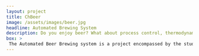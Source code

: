 ```yaml
---
layout: project
title: ChBeer
image: /assets/images/beer.jpg
headline: Automated Brewing System
description: Do you enjoy beer? What about process control, thermodynamics and kinetic modelling? Fermentation started in the Bronze Age and is theorized to be the main driver behind the origin of civilization! However, controlling this biological process to achieve the desired beer characteristics challenging to this day. Large breweries have access to sophisticated devices for process control, but what about homebrewers and craft breweries who can’t spend hundreds of thousands of dollars on high-end equipment? This workshop will demonstrate how to build a low-cost device that can monitor and control key process variables such as temperature and pH during the brewing process. Through the Internet of Things, it is possible to access and monitor process variables from anywhere! Come join us and learn how to make great beer from the comfort of your phone. 
box: >
 The Automated Beer Brewing system is a project encompassed by the student organization UBC Envision. The project is based on the idea of ‘The Internet of Things’, and aims to develop craft brewing technologies and to create an automated brewing system with the ability to monitor and control process variables such as temperature and acidity in real-time. We are currently coupling sensors to web servers and developing a mobile app, which would allow operators to remotely view brewing conditions and key control variables. A large focus of our project is the concept that many home-breweries or smaller breweries lack the hundreds of thousands of dollars required for high-end equipment. Through our project, our long-goal is to optimize brewing processes for brewing technologies, to design and implement low-cost data monitoring, and in time, to have our machine learning algorithms be applied to actual breweries to brew the perfect beer.
---
```


